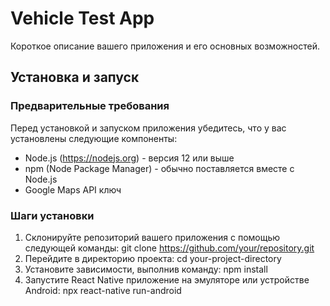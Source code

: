 # Vehicle Test App

Короткое описание вашего приложения и его основных возможностей.

## Установка и запуск

### Предварительные требования

Перед установкой и запуском приложения убедитесь, что у вас установлены следующие компоненты:

- Node.js (https://nodejs.org) - версия 12 или выше
- npm (Node Package Manager) - обычно поставляется вместе с Node.js
- Google Maps API ключ

### Шаги установки

1. Склонируйте репозиторий вашего приложения с помощью следующей команды: 
git clone https://github.com/your/repository.git
2. Перейдите в директорию проекта: cd your-project-directory
3. Установите зависимости, выполнив команду: npm install
4. Запустите React Native приложение на эмуляторе или устройстве Android: npx react-native run-android


